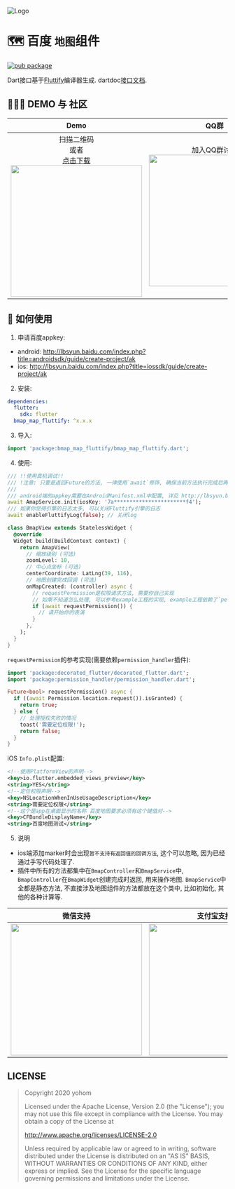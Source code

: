 ![Logo](https://github.com/fluttify-project/fluttify-core-example/blob/develop/other/Logo-Landscape.png?raw=true)

# 🗺&nbsp;百度 `地图`组件

[![pub package](https://img.shields.io/pub/v/bmap_map_fluttify.svg)](https://pub.Flutter-io.cn/packages/bmap_map_fluttify)

Dart接口基于[Fluttify](https://github.com/yohom/fluttify-core-example)编译器生成. dartdoc[接口文档](https://pub.flutter-io.cn/documentation/bmap_map_fluttify/latest/). 

## 👨🏻‍💻&nbsp;DEMO 与 社区

| Demo | QQ群 |
| :----------: | :----------: |
| 扫描二维码 <br> 或者 <br> [点击下载](https://github.com/fluttify-project/bmap_map_fluttify/blob/master/example/build/app/outputs/apk/release/app-release.apk?raw=true) </br> <img src="assets/bmap_map_fluttify_apk.png" height="300"> | 加入QQ群讨论 <br/> <img src="https://github.com/fluttify-project/fluttify-core-example/blob/develop/other/QQ%E7%BE%A4.png?raw=true" height="300"> |

## 📱&nbsp;如何使用
1. 申请百度appkey:
- android: http://lbsyun.baidu.com/index.php?title=androidsdk/guide/create-project/ak
- ios: http://lbsyun.baidu.com/index.php?title=iossdk/guide/create-project/ak

2. 安装: 
```yaml
dependencies:
  flutter:
    sdk: flutter
  bmap_map_fluttify: ^x.x.x
```

3. 导入:
```dart
import 'package:bmap_map_fluttify/bmap_map_fluttify.dart';
```

4. 使用:
```dart 
/// !!使用真机调试!!
/// !注意: 只要是返回Future的方法, 一律使用`await`修饰, 确保当前方法执行完成后再执行下一行, 在不能使用`await`修饰的环境下, 在`then`方法中执行下一步.
/// 
/// android端的appkey需要在AndroidManifest.xml中配置, 详见 http://lbsyun.baidu.com/index.php?title=androidsdk/guide/create-map/showmap
await AmapService.init(iosKey: '7a***********************f4');
/// 如果你觉得引擎的日志太多, 可以关闭Fluttify引擎的日志
await enableFluttifyLog(false); // 关闭log

class BmapView extends StatelessWidget {
  @override
  Widget build(BuildContext context) {
    return AmapView(
      // 缩放级别 (可选)
      zoomLevel: 10, 
      // 中心点坐标 (可选)
      centerCoordinate: LatLng(39, 116),
      // 地图创建完成回调 (可选)
      onMapCreated: (controller) async {
        // requestPermission是权限请求方法, 需要你自己实现 
        // 如果不知道怎么处理, 可以参考example工程的实现, example工程依赖了`permission_handler`插件.
        if (await requestPermission()) {
          // 请开始你的表演
        }
      },
    );
  }
}
```

`requestPermission`的参考实现(需要依赖`permission_handler`插件): 
```dart
import 'package:decorated_flutter/decorated_flutter.dart';
import 'package:permission_handler/permission_handler.dart';

Future<bool> requestPermission() async {
  if ((await Permission.location.request()).isGranted) {
    return true;
  } else {
    // 处理授权失败的情况
    toast('需要定位权限!');
    return false;
  }
}
```

iOS `Info.plist`配置:
```xml
<!--使用PlatformView的声明-->
<key>io.flutter.embedded_views_preview</key>
<string>YES</string>
<!--定位权限声明-->
<key>NSLocationWhenInUseUsageDescription</key>
<string>需要定位权限</string>
<!--这个是app在桌面显示的名称 百度地图要求必须有这个键值对-->
<key>CFBundleDisplayName</key>
<string>百度地图测试</string>
```

5. 说明
- ios端添加marker时会出现`暂不支持有返回值的回调方法`, 这个可以忽略, 因为已经通过手写代码处理了.
- 插件中所有的方法都集中在`BmapController`和`BmapService`中, `BmapController`在`BmapWidget`创建完成时返回, 用来操作地图. `BmapService`中全都是静态方法, 不直接涉及地图组件的方法都放在这个类中, 比如初始化, 其他的各种计算等.

| 微信支持 | 支付宝支持 |
| :----------: | :----------: |
| <img src="https://github.com/fluttify-project/fluttify-core-example/blob/develop/other/WechatIMG111.jpeg?raw=true" height="300"> | <img src="https://github.com/fluttify-project/fluttify-core-example/blob/develop/other/1557492318.jpg?raw=true" height="300"> |

## LICENSE
> Copyright 2020 yohom
>   
> Licensed under the Apache License, Version 2.0 (the "License");
  you may not use this file except in compliance with the License.
  You may obtain a copy of the License at
>
>    http://www.apache.org/licenses/LICENSE-2.0
> 
>  Unless required by applicable law or agreed to in writing, software
>  distributed under the License is distributed on an "AS IS" BASIS,
>  WITHOUT WARRANTIES OR CONDITIONS OF ANY KIND, either express or implied.
>  See the License for the specific language governing permissions and
>  limitations under the License.